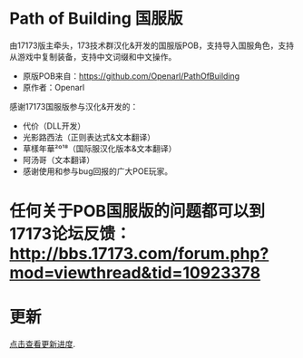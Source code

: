 # Path of Building 国服版

由17173版主牵头，173技术群汉化&开发的国服版POB，支持导入国服角色，支持从游戏中复制装备，支持中文词缀和中文操作。


* 原版POB来自：https://github.com/Openarl/PathOfBuilding
* 原作者：Openarl



感谢17173国服版参与汉化&开发的：

* 代价（DLL开发）
* 光影路西法（正则表达式&文本翻译）
* 草樣年華²º¹⁸（国际服汉化版本&文本翻译）
* 阿汤哥（文本翻译）
* 感谢使用和参与bug回报的广大POE玩家。


# 任何关于POB国服版的问题都可以到17173论坛反馈：http://bbs.17173.com/forum.php?mod=viewthread&tid=10923378



# 更新

 [点击查看更新进度](changelog.txt).
